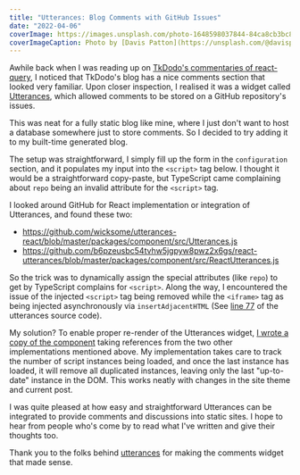 ```yaml
---
title: "Utterances: Blog Comments with GitHub Issues"
date: "2022-04-06"
coverImage: https://images.unsplash.com/photo-1648598037844-84ca8cb3bc88?ixlib=rb-1.2.1&q=80&fm=jpg&crop=entropy&cs=tinysrgb&dl=davis-patton-qkoLsnNsJMg-unsplash.jpg&w=1920
coverImageCaption: Photo by [Davis Patton](https://unsplash.com/@davispatton) on Unsplash
---
```


Awhile back when I was reading up on [TkDodo's commentaries of react-query](https://tkdodo.eu/blog/practical-react-query), I noticed that TkDodo's blog has a nice comments section that looked very familiar. Upon closer inspection, I realised it was a widget called [Utterances](https://utteranc.es/), which allowed comments to be stored on a GitHub repository's issues.

This was neat for a fully static blog like mine, where I just don't want to host a database somewhere just to store comments. So I decided to try adding it to my built-time generated blog.

The setup was straightforward, I simply fill up the form in the `configuration` section, and it populates my input into the `<script>` tag below. I thought it would be a straightforward copy-paste, but TypeScript came complaining about `repo` being an invalid attribute for the `<script>` tag.

I looked around GitHub for React implementation or integration of Utterances, and found these two:

- <https://github.com/wicksome/utterances-react/blob/master/packages/component/src/Utterances.js>
- <https://github.com/b6pzeusbc54tvhw5jgpyw8pwz2x6gs/react-utterances/blob/master/packages/component/src/ReactUtterances.js>

So the trick was to dynamically assign the special attributes (like `repo`) to get by TypeScript complains for `<script>`. Along the way, I encountered the issue of the injected `<script>` tag being removed while the `<iframe>` tag as being injected asynchronously via `insertAdjacentHTML` (See [line 77](https://github.com/utterance/utterances/blob/36695bf89ffb2ea10eaa26f1b5cbc90477704b9f/src/client.ts) of the utterances source code).

My solution? To enable proper re-render of the Utterances widget, [I wrote a copy of the component](https://github.com/mauris/mauris.github.io/blob/main/apps/main/components/Utterances.tsx) taking references from the two other implementations mentioned above. My implementation takes care to track the number of script instances being loaded, and once the last instance has loaded, it will remove all duplicated instances, leaving only the last "up-to-date" instance in the DOM. This works neatly with changes in the site theme and current post.

I was quite pleased at how easy and straightforward Utterances can be integrated to provide comments and discussions into static sites. I hope to hear from people who's come by to read what I've written and give their thoughts too.

Thank you to the folks behind [utterances](https://github.com/utterance) for making the comments widget that made sense.
